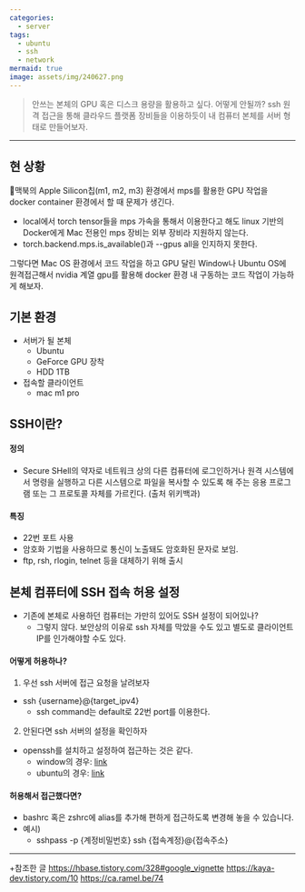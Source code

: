 ```yaml
---
categories:
  - server
tags:
  - ubuntu
  - ssh
  - network
mermaid: true
image: assets/img/240627.png
---
```

> 안쓰는 본체의 GPU 혹은 디스크 용량을 활용하고 싶다. 어떻게 안될까? ssh 원격 접근을 통해 클라우드 플랫폼 장비들을 이용하듯이 내 컴퓨터 본체를 서버 형태로 만들어보자.
---

## 현 상황
맥북의 Apple Silicon칩(m1, m2, m3) 환경에서 mps를 활용한 GPU 작업을 docker container 환경에서 할 때 문제가 생긴다.
- local에서 torch tensor들을 mps 가속을 통해서 이용한다고 해도 linux 기반의 Docker에게 Mac 전용인 mps 장비는 외부 장비라 지원하지 않는다. 
- torch.backend.mps.is_available()과 --gpus all을 인지하지 못한다.

그렇다면 Mac OS 환경에서 코드 작업을 하고 GPU 달린 Window나 Ubuntu OS에 원격접근해서 nvidia 계열 gpu를 활용해 docker 환경 내 구동하는 코드 작업이 가능하게 해보자.

## 기본 환경
- 서버가 될 본체
	- Ubuntu
	- GeForce GPU 장착
	- HDD 1TB
- 접속할 클라이언트
	- mac m1 pro

## SSH이란?
#### 정의
- Secure SHell의 약자로 네트워크 상의 다른 컴퓨터에 로그인하거나 원격 시스템에서 명령을 실행하고 다른 시스템으로 파일을 복사할 수 있도록 해 주는 응용 프로그램 또는 그 프로토콜 자체를 가르킨다. (출처 위키백과)
#### 특징
- 22번 포트 사용
- 암호화 기법을 사용하므로 통신이 노출돼도 암호화된 문자로 보임.
- ftp, rsh, rlogin, telnet 등을 대체하기 위해 출시

## 본체 컴퓨터에 SSH 접속 허용 설정
- 기존에 본체로 사용하던 컴퓨터는 가만히 있어도 SSH 설정이 되어있나?
	- 그렇지 않다. 보안상의 이유로 ssh 자체를 막았을 수도 있고 별도로 클라이언트 IP를 인가해야할 수도 있다.
#### 어떻게 허용하나?
1. 우선 ssh 서버에 접근 요청을 날려보자
- ssh {username}@{target_ipv4}
	- ssh command는 default로 22번 port를 이용한다.
2. 안된다면 ssh 서버의 설정을 확인하자
- openssh를 설치하고 설정하여 접근하는 것은 같다.
	- window의 경우: [link](https://kaya-dev.tistory.com/10)
	- ubuntu의 경우: [link](https://ca.ramel.be/74)

#### 허용해서 접근했다면?
- bashrc 혹은 zshrc에 alias를 추가해 편하게 접근하도록 변경해 놓을 수 있습니다.
- 예시)
	- sshpass -p {계정비밀번호} ssh {접속계정}@{접속주소}

---
+참조한 글
https://hbase.tistory.com/328#google_vignette
https://kaya-dev.tistory.com/10
https://ca.ramel.be/74